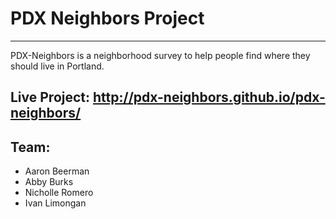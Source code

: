 # PDX Neighbors Project
----
PDX-Neighbors is a neighborhood survey to help people find where they should live in Portland.

Live Project: http://pdx-neighbors.github.io/pdx-neighbors/
----
Team:
----
- Aaron Beerman
- Abby Burks
- Nicholle Romero
- Ivan Limongan
